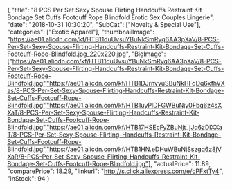 {
	"title": "8 PCS Per Set Sexy Spouse Flirting Handcuffs Restraint Kit Bondage Set Cuffs Footcuff Rope Blindfold Erotic Sex Couples Lingerie",
	"date": "2018-10-31 10:30:20",
	"SubCat": ["Novelty & Special Use"],
	"categories": ["Exotic Apparel"],
	"thumbnailImage": "https://ae01.alicdn.com/kf/HTB11duUvsuYBuNkSmRyq6AA3pXaV/8-PCS-Per-Set-Sexy-Spouse-Flirting-Handcuffs-Restraint-Kit-Bondage-Set-Cuffs-Footcuff-Rope-Blindfold.jpg_220x220.jpg",
	"BigImage": ["https://ae01.alicdn.com/kf/HTB11duUvsuYBuNkSmRyq6AA3pXaV/8-PCS-Per-Set-Sexy-Spouse-Flirting-Handcuffs-Restraint-Kit-Bondage-Set-Cuffs-Footcuff-Rope-Blindfold.jpg","https://ae01.alicdn.com/kf/HTB1DJrnvvuSBuNkHFqDq6xfhVXas/8-PCS-Per-Set-Sexy-Spouse-Flirting-Handcuffs-Restraint-Kit-Bondage-Set-Cuffs-Footcuff-Rope-Blindfold.jpg","https://ae01.alicdn.com/kf/HTB1uyPlDFGWBuNjy0Fbq6z4sXXaT/8-PCS-Per-Set-Sexy-Spouse-Flirting-Handcuffs-Restraint-Kit-Bondage-Set-Cuffs-Footcuff-Rope-Blindfold.jpg","https://ae01.alicdn.com/kf/HTB17HSEcFyZBuNjt_jJq6zDlXXaT/8-PCS-Per-Set-Sexy-Spouse-Flirting-Handcuffs-Restraint-Kit-Bondage-Set-Cuffs-Footcuff-Rope-Blindfold.jpg","https://ae01.alicdn.com/kf/HTB1HN.eDHuWBuNjSszgq6z8jVXaR/8-PCS-Per-Set-Sexy-Spouse-Flirting-Handcuffs-Restraint-Kit-Bondage-Set-Cuffs-Footcuff-Rope-Blindfold.jpg"],
	"actualPrice": 11.89,
	"comparePrice": 18.29,
	"linkurl": "http://s.click.aliexpress.com/e/cPFxtTy4",
	"inStock": 94
}
